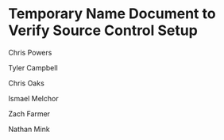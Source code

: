 # Temporary Name Document to Verify Source Control Setup

Chris Powers

Tyler Campbell

Chris Oaks

Ismael Melchor

Zach Farmer

Nathan Mink


